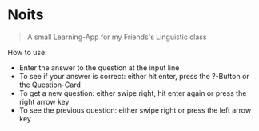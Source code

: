 # Noits

> A small Learning-App for my Friends's Linguistic class

How to use:

- Enter the answer to the question at the input line
- To see if your answer is correct: either hit enter, press the ?-Button or the Question-Card
- To get a new question: either swipe right, hit enter again or press the right arrow key
- To see the previous question: either swipe right or press the left arrow key
